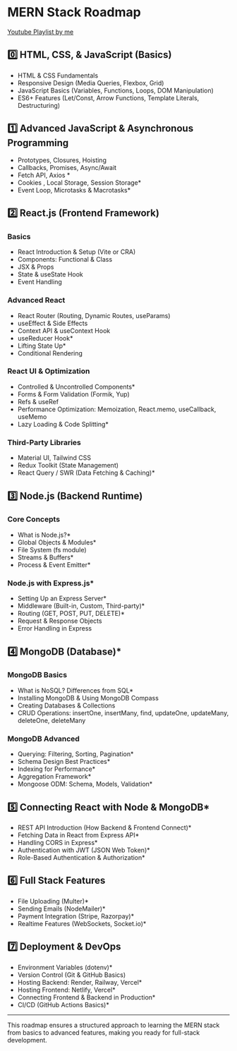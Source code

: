 # MERN Stack Roadmap
[Youtube Playlist by me](https://youtube.com/playlist?list=PL9KS0FEu7kmC7e4bZXoYD7vhjUci66NZh&si=qrHHPyGhJoX0Hunk)
## 0️⃣ HTML, CSS, & JavaScript (Basics)
- HTML & CSS Fundamentals
- Responsive Design (Media Queries, Flexbox, Grid)
- JavaScript Basics (Variables, Functions, Loops, DOM Manipulation)
- ES6+ Features (Let/Const, Arrow Functions, Template Literals, Destructuring)

## 1️⃣ Advanced JavaScript & Asynchronous Programming
- Prototypes, Closures, Hoisting
- Callbacks, Promises, Async/Await
- Fetch API, Axios *
- Cookies , Local Storage, Session Storage*
- Event Loop, Microtasks & Macrotasks*

## 2️⃣ React.js (Frontend Framework)
### Basics
- React Introduction & Setup (Vite or CRA)
- Components: Functional & Class
- JSX & Props
- State & useState Hook
- Event Handling

### Advanced React
- React Router (Routing, Dynamic Routes, useParams)
- useEffect & Side Effects
- Context API & useContext Hook
- useReducer Hook*
- Lifting State Up*
- Conditional Rendering

### React UI & Optimization
- Controlled & Uncontrolled Components*
- Forms & Form Validation (Formik, Yup)
- Refs & useRef
- Performance Optimization: Memoization, React.memo, useCallback, useMemo
- Lazy Loading & Code Splitting*

### Third-Party Libraries
- Material UI, Tailwind CSS
- Redux Toolkit (State Management)
- React Query / SWR (Data Fetching & Caching)*

## 3️⃣ Node.js (Backend Runtime)
### Core Concepts
- What is Node.js?*
- Global Objects & Modules*
- File System (fs module)
- Streams & Buffers*
- Process & Event Emitter*

### Node.js with Express.js*
- Setting Up an Express Server*
- Middleware (Built-in, Custom, Third-party)*
- Routing (GET, POST, PUT, DELETE)*
- Request & Response Objects
- Error Handling in Express

## 4️⃣ MongoDB (Database)*
### MongoDB Basics
- What is NoSQL? Differences from SQL*
- Installing MongoDB & Using MongoDB Compass
- Creating Databases & Collections
- CRUD Operations: insertOne, insertMany, find, updateOne, updateMany, deleteOne, deleteMany

### MongoDB Advanced
- Querying: Filtering, Sorting, Pagination*
- Schema Design Best Practices*
- Indexing for Performance*
- Aggregation Framework*
- Mongoose ODM: Schema, Models, Validation*

## 5️⃣ Connecting React with Node & MongoDB*
- REST API Introduction (How Backend & Frontend Connect)*
- Fetching Data in React from Express API*
- Handling CORS in Express*
- Authentication with JWT (JSON Web Token)*
- Role-Based Authentication & Authorization*

## 6️⃣ Full Stack Features
- File Uploading (Multer)*
- Sending Emails (NodeMailer)*
- Payment Integration (Stripe, Razorpay)*
- Realtime Features (WebSockets, Socket.io)*

## 7️⃣ Deployment & DevOps
- Environment Variables (dotenv)*
- Version Control (Git & GitHub Basics)
- Hosting Backend: Render, Railway, Vercel*
- Hosting Frontend: Netlify, Vercel*
- Connecting Frontend & Backend in Production*
- CI/CD (GitHub Actions Basics)*

---

This roadmap ensures a structured approach to learning the MERN stack from basics to advanced features, making you ready for full-stack development.



